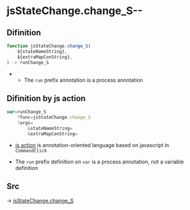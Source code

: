 # jsStateChange.change_S--

## Difinition

```js.js
function jsStateChange.change_S(
	${stateNameString},
	${extraMapConString},
) -> runChange_S
```

- - The `run` prefix annotation is a process annotation


## Difinition by js action

```js.js
var=runChange_S
	?func=jsStateChange.change_S
	?args=
		&stateNameString=
		&extraMapConString=
```

- [js action](#) is annotation-oriented language based on javascript in `CommandClick`

- The `run` prefix definition on `var` is a process annotation, not a variable definition

## Src

-> [jsStateChange.change_S](https://github.com/puutaro/CommandClick/blob/master/app/src/main/java/com/puutaro/commandclick/fragment_lib/terminal_fragment/js_interface/system/JsStateChange.kt#L21)


